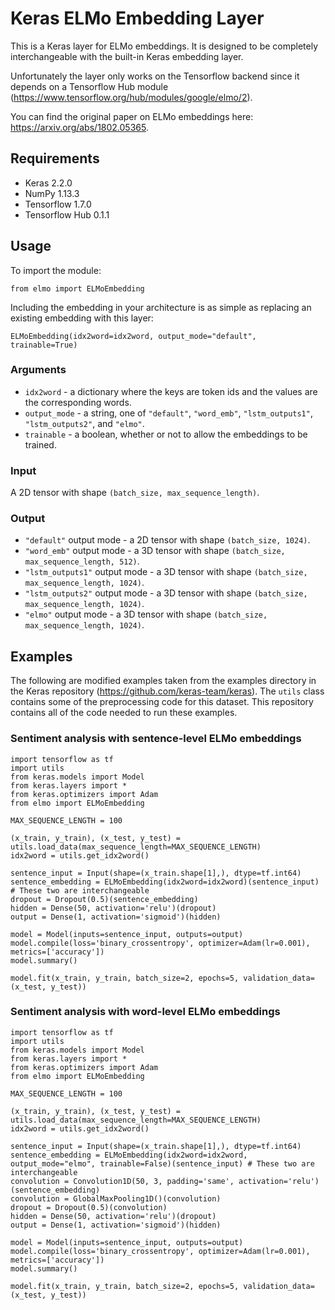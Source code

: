 # Keras ELMo Embedding Layer

This is a Keras layer for ELMo embeddings. It is designed to be completely interchangeable with the built-in Keras embedding layer.

Unfortunately the layer only works on the Tensorflow backend since it depends on a Tensorflow Hub module (https://www.tensorflow.org/hub/modules/google/elmo/2).

You can find the original paper on ELMo embeddings here: https://arxiv.org/abs/1802.05365.

## Requirements

* Keras 2.2.0
* NumPy 1.13.3
* Tensorflow 1.7.0
* Tensorflow Hub 0.1.1

## Usage

To import the module:

```
from elmo import ELMoEmbedding
```

Including the embedding in your architecture is as simple as replacing an existing embedding with this layer:
```
ELMoEmbedding(idx2word=idx2word, output_mode="default", trainable=True)
```

### Arguments

* `idx2word` - a dictionary where the keys are token ids and the values are the corresponding words.
* `output_mode` - a string, one of `"default"`, `"word_emb"`, `"lstm_outputs1"`, `"lstm_outputs2"`, and `"elmo"`.
* `trainable` - a boolean, whether or not to allow the embeddings to be trained.

### Input

A 2D tensor with shape `(batch_size, max_sequence_length)`.

### Output

* `"default"` output mode - a 2D tensor with shape `(batch_size, 1024)`.
* `"word_emb"` output mode - a 3D tensor with shape `(batch_size, max_sequence_length, 512)`.
* `"lstm_outputs1"` output mode - a 3D tensor with shape `(batch_size, max_sequence_length, 1024)`.
* `"lstm_outputs2"` output mode - a 3D tensor with shape `(batch_size, max_sequence_length, 1024)`.
* `"elmo"` output mode - a 3D tensor with shape `(batch_size, max_sequence_length, 1024)`.

## Examples

The following are modified examples taken from the examples directory in the Keras repository (https://github.com/keras-team/keras). The `utils` class contains some of the preprocessing code for this dataset. This repository contains all of the code needed to run these examples.

### Sentiment analysis with sentence-level ELMo embeddings

```
import tensorflow as tf
import utils
from keras.models import Model
from keras.layers import *
from keras.optimizers import Adam
from elmo import ELMoEmbedding

MAX_SEQUENCE_LENGTH = 100

(x_train, y_train), (x_test, y_test) = utils.load_data(max_sequence_length=MAX_SEQUENCE_LENGTH)
idx2word = utils.get_idx2word()

sentence_input = Input(shape=(x_train.shape[1],), dtype=tf.int64)
sentence_embedding = ELMoEmbedding(idx2word=idx2word)(sentence_input) # These two are interchangeable
dropout = Dropout(0.5)(sentence_embedding)
hidden = Dense(50, activation='relu')(dropout)
output = Dense(1, activation='sigmoid')(hidden)

model = Model(inputs=sentence_input, outputs=output)
model.compile(loss='binary_crossentropy', optimizer=Adam(lr=0.001), metrics=['accuracy'])
model.summary()

model.fit(x_train, y_train, batch_size=2, epochs=5, validation_data=(x_test, y_test))
```

### Sentiment analysis with word-level ELMo embeddings

```
import tensorflow as tf
import utils
from keras.models import Model
from keras.layers import *
from keras.optimizers import Adam
from elmo import ELMoEmbedding

MAX_SEQUENCE_LENGTH = 100

(x_train, y_train), (x_test, y_test) = utils.load_data(max_sequence_length=MAX_SEQUENCE_LENGTH)
idx2word = utils.get_idx2word()

sentence_input = Input(shape=(x_train.shape[1],), dtype=tf.int64)
sentence_embedding = ELMoEmbedding(idx2word=idx2word, output_mode="elmo", trainable=False)(sentence_input) # These two are interchangeable
convolution = Convolution1D(50, 3, padding='same', activation='relu')(sentence_embedding)
convolution = GlobalMaxPooling1D()(convolution)
dropout = Dropout(0.5)(convolution)
hidden = Dense(50, activation='relu')(dropout)
output = Dense(1, activation='sigmoid')(hidden)

model = Model(inputs=sentence_input, outputs=output)
model.compile(loss='binary_crossentropy', optimizer=Adam(lr=0.001), metrics=['accuracy'])
model.summary()

model.fit(x_train, y_train, batch_size=2, epochs=5, validation_data=(x_test, y_test))
```